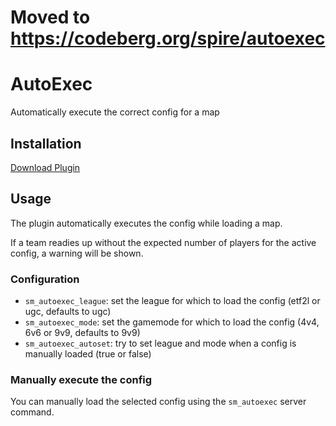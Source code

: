 # Moved to https://codeberg.org/spire/autoexec

# AutoExec

Automatically execute the correct config for a map

## Installation

[Download Plugin](https://github.com/spiretf/autoexec/raw/master/plugin/autoexec.smx)

## Usage

The plugin automatically executes the config while loading a map.

If a team readies up without the expected number of players for the active config, a warning will be shown.

### Configuration

- `sm_autoexec_league`: set the league for which to load the config (etf2l or ugc, defaults to ugc)
- `sm_autoexec_mode`: set the gamemode for which to load the config (4v4, 6v6 or 9v9, defaults to 9v9)
- `sm_autoexec_autoset`: try to set league and mode when a config is manually loaded (true or false)

### Manually execute the config

You can manually load the selected config using the `sm_autoexec` server command.
